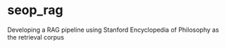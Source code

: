 # seop_rag
Developing a RAG pipeline using Stanford Encyclopedia of Philosophy as the retrieval corpus
